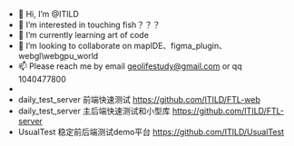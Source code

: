 - 👋 Hi, I’m @ITILD
- 👀 I’m interested in touching fish？？？
- 🌱 I’m currently learning art of code
- 💞️ I’m looking to collaborate on mapIDE、figma_plugin、webgl\webgpu_world 
- 📫 Please reach me by email geolifestudy@gmail.com or qq 1040477800
- 
- daily_test_server  前端快速测试 https://github.com/ITILD/FTL-web
- daily_test_server     主后端快速测试和小型库 https://github.com/ITILD/FTL-server
- UsualTest   稳定前后端测试demo平台 https://github.com/ITILD/UsualTest
<!---
ITILD/ITILD is a ✨ special ✨ repository because its `README.md` (this file) appears on your GitHub profile.
You can click the Preview link to take a look at your changes.
--->
